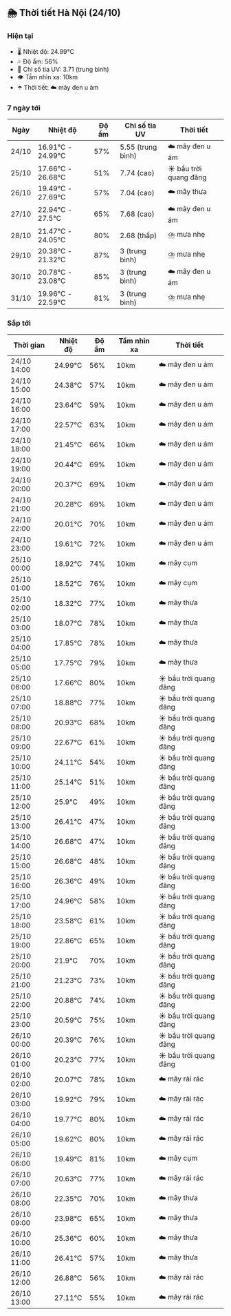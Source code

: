 ## 🌦️ Thời tiết Hà Nội (24/10)

### Hiện tại

- 🌡️ Nhiệt độ: 24.99℃
- 💦 Độ ẩm: 56%
- 🌟 Chỉ số tia UV: 3.71 (trung bình)
- 👁️ Tầm nhìn xa: 10km
- ☂️ Thời tiết: ☁️ mây đen u ám

### 7 ngày tới

| Ngày | Nhiệt độ | Độ ẩm | Chỉ số tia UV | Thời tiết |
| --- | --- | --- | --- | --- |
| 24/10 | 16.91℃ - 24.99℃ | 57% | 5.55 (trung bình) | ☁️ mây đen u ám |
| 25/10 | 17.66℃ - 26.68℃ | 51% | 7.74 (cao) | ☀️ bầu trời quang đãng |
| 26/10 | 19.49℃ - 27.69℃ | 57% | 7.04 (cao) | ☁️ mây thưa |
| 27/10 | 22.94℃ - 27.5℃ | 65% | 7.68 (cao) | ☁️ mây đen u ám |
| 28/10 | 21.47℃ - 24.05℃ | 80% | 2.68 (thấp) | ⛈️ mưa nhẹ |
| 29/10 | 20.38℃ - 21.32℃ | 87% | 3 (trung bình) | ⛈️ mưa nhẹ |
| 30/10 | 20.78℃ - 23.08℃ | 85% | 3 (trung bình) | ☁️ mây đen u ám |
| 31/10 | 19.96℃ - 22.59℃ | 81% | 3 (trung bình) | ⛈️ mưa nhẹ |

### Sắp tới

| Thời gian | Nhiệt độ | Độ ẩm | Tầm nhìn xa | Thời tiết |
| --- | --- | --- | --- | --- |
| 24/10 14:00 | 24.99℃ | 56% | 10km | ☁️ mây đen u ám |
| 24/10 15:00 | 24.38℃ | 57% | 10km | ☁️ mây đen u ám |
| 24/10 16:00 | 23.64℃ | 59% | 10km | ☁️ mây đen u ám |
| 24/10 17:00 | 22.57℃ | 63% | 10km | ☁️ mây đen u ám |
| 24/10 18:00 | 21.45℃ | 66% | 10km | ☁️ mây đen u ám |
| 24/10 19:00 | 20.44℃ | 69% | 10km | ☁️ mây đen u ám |
| 24/10 20:00 | 20.37℃ | 69% | 10km | ☁️ mây đen u ám |
| 24/10 21:00 | 20.28℃ | 69% | 10km | ☁️ mây đen u ám |
| 24/10 22:00 | 20.01℃ | 70% | 10km | ☁️ mây đen u ám |
| 24/10 23:00 | 19.61℃ | 72% | 10km | ☁️ mây đen u ám |
| 25/10 00:00 | 18.92℃ | 74% | 10km | ☁️ mây cụm |
| 25/10 01:00 | 18.52℃ | 76% | 10km | ☁️ mây cụm |
| 25/10 02:00 | 18.32℃ | 77% | 10km | ☁️ mây thưa |
| 25/10 03:00 | 18.07℃ | 78% | 10km | ☁️ mây thưa |
| 25/10 04:00 | 17.85℃ | 78% | 10km | ☁️ mây thưa |
| 25/10 05:00 | 17.75℃ | 79% | 10km | ☁️ mây thưa |
| 25/10 06:00 | 17.66℃ | 80% | 10km | ☀️ bầu trời quang đãng |
| 25/10 07:00 | 18.88℃ | 77% | 10km | ☀️ bầu trời quang đãng |
| 25/10 08:00 | 20.93℃ | 68% | 10km | ☀️ bầu trời quang đãng |
| 25/10 09:00 | 22.67℃ | 61% | 10km | ☀️ bầu trời quang đãng |
| 25/10 10:00 | 24.11℃ | 54% | 10km | ☀️ bầu trời quang đãng |
| 25/10 11:00 | 25.14℃ | 51% | 10km | ☀️ bầu trời quang đãng |
| 25/10 12:00 | 25.9℃ | 49% | 10km | ☀️ bầu trời quang đãng |
| 25/10 13:00 | 26.41℃ | 47% | 10km | ☀️ bầu trời quang đãng |
| 25/10 14:00 | 26.68℃ | 47% | 10km | ☀️ bầu trời quang đãng |
| 25/10 15:00 | 26.68℃ | 48% | 10km | ☀️ bầu trời quang đãng |
| 25/10 16:00 | 26.36℃ | 49% | 10km | ☀️ bầu trời quang đãng |
| 25/10 17:00 | 24.96℃ | 58% | 10km | ☀️ bầu trời quang đãng |
| 25/10 18:00 | 23.58℃ | 61% | 10km | ☀️ bầu trời quang đãng |
| 25/10 19:00 | 22.86℃ | 65% | 10km | ☀️ bầu trời quang đãng |
| 25/10 20:00 | 21.9℃ | 70% | 10km | ☀️ bầu trời quang đãng |
| 25/10 21:00 | 21.23℃ | 73% | 10km | ☀️ bầu trời quang đãng |
| 25/10 22:00 | 20.88℃ | 74% | 10km | ☀️ bầu trời quang đãng |
| 25/10 23:00 | 20.59℃ | 75% | 10km | ☀️ bầu trời quang đãng |
| 26/10 00:00 | 20.39℃ | 76% | 10km | ☀️ bầu trời quang đãng |
| 26/10 01:00 | 20.23℃ | 77% | 10km | ☀️ bầu trời quang đãng |
| 26/10 02:00 | 20.07℃ | 78% | 10km | ☁️ mây rải rác |
| 26/10 03:00 | 19.92℃ | 79% | 10km | ☁️ mây rải rác |
| 26/10 04:00 | 19.77℃ | 80% | 10km | ☁️ mây rải rác |
| 26/10 05:00 | 19.62℃ | 80% | 10km | ☁️ mây rải rác |
| 26/10 06:00 | 19.49℃ | 81% | 10km | ☁️ mây cụm |
| 26/10 07:00 | 20.63℃ | 77% | 10km | ☁️ mây rải rác |
| 26/10 08:00 | 22.35℃ | 70% | 10km | ☁️ mây thưa |
| 26/10 09:00 | 23.98℃ | 65% | 10km | ☁️ mây thưa |
| 26/10 10:00 | 25.36℃ | 60% | 10km | ☁️ mây thưa |
| 26/10 11:00 | 26.41℃ | 57% | 10km | ☁️ mây thưa |
| 26/10 12:00 | 26.88℃ | 56% | 10km | ☁️ mây rải rác |
| 26/10 13:00 | 27.11℃ | 55% | 10km | ☁️ mây rải rác |
